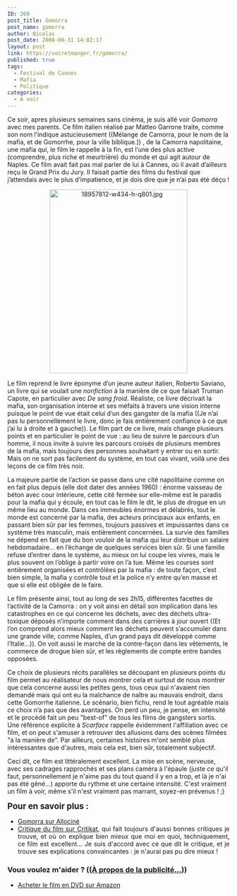 ```yaml
---
ID: 269
post_title: Gomorra
post_name: gomorra
author: Nicolas
post_date: 2008-08-31 14:02:17
layout: post
link: https://voiretmanger.fr/gomorra/
published: true
tags:
  - Festival de Cannes
  - Mafia
  - Politique
categories:
  - À voir
---
```

<p>Ce soir, apres plusieurs semaines sans cinéma, je suis allé voir <em>Gomorra</em> avec mes parents. Ce film italien réalisé par Matteo Garrone traite, comme son nom l’indique astucieusement ((Mélange de Camorra, pour le nom de la mafia, et de Gomorrhe, pour la ville biblique.)) , de la Camorra napolitaine, une mafia qui, le film le rappelle à la fin, est l’une des plus active (comprendre, plus riche et meurtrière) du monde et qui agit autour de Naples. Ce film avait fait pas mal parler de lui à Cannes, où il avait d’ailleurs reçu le Grand Prix du Jury. Il faisait partie des films du festival que j’attendais avec le plus d’impatience, et je dois dire que je n’ai pas été déçu !</p>
<p style="text-align: center;"><img class="aligncenter" src="https://voiretmanger.fr/wp-content/uploads/2008/08/18957812-w434-h-q801.jpg" alt="18957812-w434-h-q801.jpg" width="312" height="416" /></p>
<p>Le film reprend le livre éponyme d’un jeune auteur italien, Roberto Saviano, un livre qui se voulait une <em>nonfiction</em> à la manière de ce que faisait Truman Capote, en particulier avec <em>De sang froid</em>. Réaliste, ce livre décrivait la mafia, son organisation interne et ses méfaits à travers une vision interne puisque le point de vue était celui d’un des gangster de la mafia ((Je n’ai pas lu personnellement le livre, donc je fais entièrement confiance à ce que j’ai lu à droite et à gauche)). Le film part de ce livre, mais change plusieurs points et en particulier le point de vue : au lieu de suivre le parcours d’un homme, il nous invite à suivre les parcours croisés de plusieurs membres de la mafia, mais toujours des personnes souhaitant y entrer ou en sortir. Mais on ne sort pas facilement du système, en tout cas vivant, voilà une des leçons de ce film très noir.</p>
<p>La majeure partie de l’action se passe dans une cité napolitaine comme on en fait plus depuis (elle doit dater des années 1960) : énorme vaisseau de béton avec cour intérieure, cette cité fermée sur elle-même est le paradis pour la mafia qui y écoule, en tout cas le film le dit, le plus de drogue en un même lieu au monde. Dans ces immeubles énormes et délabrés, tout le monde est concerné par la mafia, des acteurs principaux aux enfants, en passant bien sûr par les femmes, toujours passives et impuissantes dans ce système très masculin, mais entièrement concernées. La survie des familles ne dépend en fait que du bon vouloir de la mafia qui leur distribue un salaire hebdomadaire... en l’échange de quelques services bien sûr. Si une famille refuse d’entrer dans le système, au mieux on lui coupe les vivres, mais le plus souvent on l’oblige à partir voire on l’a tue. Même les courses sont entièrement organisées et contrôlées par la mafia : de toute façon, c’est bien simple, la mafia y contrôle tout et la police n’y entre qu’en masse et que si elle est obligée de le faire.</p>
<p>Le film présente ainsi, tout au long de ses 2h15, différentes facettes de l’activité de la Camorra : on y voit ainsi en détail son implication dans les catastrophes en ce qui concerne les déchets, avec des déchets ultra-toxique déposés n’importe comment dans des carrières à jour ouvert ((Et l’on comprend alors mieux comment les déchets peuvent s’accumuler dans une grande ville, comme Naples, d’un grand pays dit développé comme l’Italie...)). On voit aussi le marché de la contre-façon dans les vêtements, le commerce de drogue bien sûr, et les règlements de compte entre bandes opposées.</p>
<p>Ce choix de plusieurs récits parallèles se découpant en plusieurs points du film permet au réalisateur de nous montrer cela et surtout de nous montrer que cela concerne aussi les petites gens, tous ceux qui n'avaient rien demandé mais qui ont eu la malchance de naître au mauvais endroit, dans cette Gomorrhe italienne. Le scénario, bien fichu, rend le tout agréable mais ce choix n’a pas que des avantages. On perd un peu, je pense, en intensité et le procédé fait un peu "best-of" de tous les films de gangsters sortis. Une référence explicite à <em>Scarface</em> rappelle évidemment l'affiliation avec ce film, et on peut s'amuser à retrouver des allusions dans des scènes filmées "à la manière de". Par ailleurs, certaines histoires m'ont semblé plus intéressantes que d'autres, mais cela est, bien sûr, totalement subjectif.</p>
<p>Ceci dit, ce film est littéralement excellent. La mise en scène, nerveuse, avec ses cadrages rapprochés et ses plans caméra à l'épaule (juste ce qu'il faut, personnellement je n'aime pas du tout quand il y en a trop, et là je n'ai pas été gêné...) apporte du rythme et une certaine intensité. C'est vraiment un film à voir, même s'il n'est vraiment pas marrant, soyez-en prévenus ! ;)</p>
<p><span style="font-size: 14pt;"><strong>Pour en savoir plus :</strong></span></p>

<ul style="list-style-type: disc;">
	<li style="text-align: justify;"><a href="http://www.allocine.fr/film/fichefilm_gen_cfilm=134985.html">Gomorra sur Allociné</a></li>
	<li style="text-align: justify;"><a href="http://www.critikat.com/Gomorra.html">Critique du film sur Critikat</a>, qui fait toujours d'aussi bonnes critiques je trouve, et où on explique bien mieux que moi en quoi, techniquement, ce film est excellent... Je suis d'accord avec ce que dit le critique, et je trouve ses explications convaincantes : je n'aurai pas pu dire mieux !</li>
</ul>

<div class="amazon">
<h3>Vous voulez m'aider ? ((<a href="https://voiretmanger.fr/soutien/">À propos de la publicité…</a>))</h3>
<ul>
	<li><a href="http://www.amazon.fr/gp/product/B001ND9BWG/ref=as_li_ss_tl?ie=UTF8&tag=leblogdenic07-21&linkCode=as2&camp=1642&creative=19458&creativeASIN=B001ND9BWG">Acheter le film en DVD sur Amazon</a></li>
</ul>
</div>